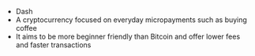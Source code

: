 - Dash
- A cryptocurrency focused on everyday micropayments such as buying coffee
- It aims to be more beginner friendly than Bitcoin and offer lower fees and faster transactions